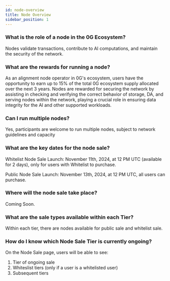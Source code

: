 ```yaml
---
id: node-overview
title: Node Overview
sidebar_position: 1
---
```


### What is the role of a node in the 0G Ecosystem?
Nodes validate transactions, contribute to AI computations, and maintain the security of the network.

### What are the rewards for running a node?
As an alignment node operator in 0G's ecosystem, users have the opportunity to earn up to 15% of the total 0G ecosystem supply allocated over the next 3 years. Nodes are rewarded for securing the network by assisting in checking and verifying the correct behavior of storage, DA, and serving nodes within the network, playing a crucial role in ensuring data integrity for the AI and other supported workloads.

### Can I run multiple nodes?
Yes, participants are welcome to run multiple nodes, subject to network guidelines and capacity

### What are the key dates for the node sale?
Whitelist Node Sale Launch: November 11th, 2024, at 12 PM UTC (available for 2 days), only for users with Whitelist to purchase.

Public Node Sale Launch: November 13th, 2024, at 12 PM UTC, all users can purchase.

### Where will the node sale take place?
Coming Soon. 

### What are the sale types available within each Tier?
Within each tier, there are nodes available for public sale and whitelist sale.

### How do I know which Node Sale Tier is currently ongoing?
On the Node Sale page, users will be able to see:
1) Tier of ongoing sale
2) Whiteslist tiers (only if a user is a whitelisted user)
3) Subsequent tiers
